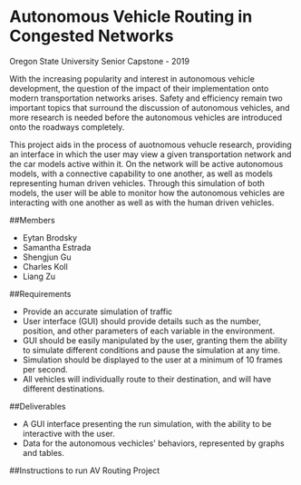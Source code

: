 # Autonomous Vehicle Routing in Congested Networks
Oregon State University Senior Capstone - 2019

With the increasing popularity and interest in autonomous vehicle development, the question of the impact of their implementation onto modern transportation networks arises. Safety and efficiency remain two important topics that surround the discussion of autonomous vehicles, and more research is needed before the autonomous vehicles are introduced onto the roadways completely. 

This project aids in the process of auotnomous vehucle research, providing an interface in which the user may view a given transportation network and the car models active within it. On the network will be active autonomous models, with a connective capability to one another, as well as models representing human driven vehicles. Through this simulation of both models, the user will be able to monitor how the autonomous vehicles are interacting with one another as well as with the human driven vehicles.

##Members
* Eytan Brodsky
* Samantha Estrada
* Shengjun Gu
* Charles Koll
* Liang Zu

##Requirements
* Provide an accurate simulation of traffic
* User interface (GUI) should provide details such as the number, position, and other parameters of each variable
in the environment.
* GUI should be easily manipulated by the user, granting them the ability to simulate different conditions and pause the simulation at any time.
* Simulation should be displayed to the user at a minimum of 10 frames per second. 
* All vehicles will individually route to their destination, and will have different destinations.

##Deliverables
* A GUI interface presenting the run simulation, with the ability to be interactive with the user.
* Data for the autonomous vechicles' behaviors, represented by graphs and tables.


##Instructions to run AV Routing Project
